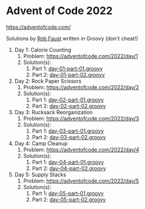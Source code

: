# Advent of Code 2022
https://adventofcode.com/

Solutions by [Rob Faust](https://www.linkedin.com/in/robertfaust/) written in Groovy (don't cheat!)

1. Day 1: Calorie Counting
   1. Problem: https://adventofcode.com/2022/day/1
   2. Solution(s):
      1. Part 1: [day-01-part-01.groovy](day-01-part-01.groovy)
      2. Part 2: [day-01-part-02.groovy](day-01-part-02.groovy)
2. Day 2: Rock Paper Scissors
   1. Problem: https://adventofcode.com/2022/day/2
   2. Solution(s):
      1. Part 1: [day-02-part-01.groovy](day-02-part-01.groovy)
      2. Part 2: [day-02-part-02.groovy](day-02-part-02.groovy)
2. Day 3: Rucksack Reorganization
   1. Problem: https://adventofcode.com/2022/day/3
   2. Solution(s):
      1. Part 1: [day-03-part-01.groovy](day-03-part-01.groovy)
      2. Part 2: [day-03-part-02.groovy](day-03-part-02.groovy)
2. Day 4: Camp Cleanup
   1. Problem: https://adventofcode.com/2022/day/4
   2. Solution(s):
      1. Part 1: [day-04-part-01.groovy](day-04-part-01.groovy)
      2. Part 2: [day-04-part-02.groovy](day-04-part-02.groovy)
2. Day 5: Supply Stacks
   1. Problem: https://adventofcode.com/2022/day/5
   2. Solution(s):
      1. Part 1: [day-05-part-01.groovy](day-05-part-01.groovy)
      2. Part 2: [day-05-part-02.groovy](day-05-part-02.groovy)
